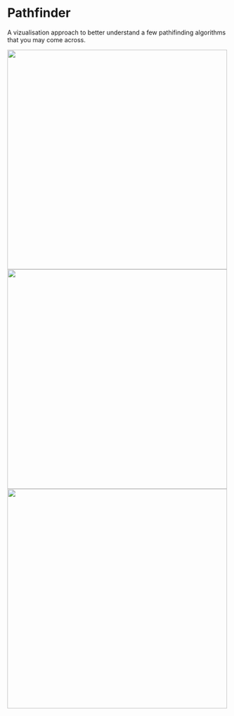 # Pathfinder
A vizualisation approach to better understand a few pathifinding algorithms that you may come across.

<img src="https://github-production-user-asset-6210df.s3.amazonaws.com/99168099/268784980-7d0177df-777e-4bc8-b035-1fbc89fa352a.png" width="500" height="500"/>
<img src="https://github-production-user-asset-6210df.s3.amazonaws.com/99168099/268785352-bf218a1c-2497-405f-9b96-7fc50ed5fe92.png" width="500" height="500"/>
<img src="https://github-production-user-asset-6210df.s3.amazonaws.com/99168099/268785463-1150d5f7-aa0f-4e6a-8d44-077c1baf1149.png" width="500" height="500"/>
